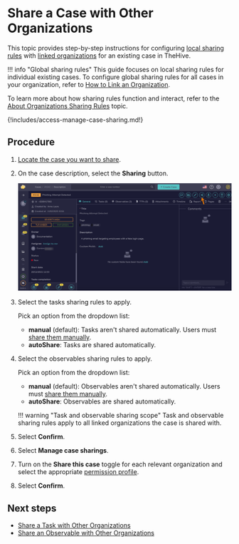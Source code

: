 # Share a Case with Other Organizations

This topic provides step-by-step instructions for configuring [local sharing rules](../../../administration/organizations/about-organizations-sharing-rules.md#local-sharing-rules) with [linked organizations](../../../administration/organizations/link-an-organization.md) for an existing case in TheHive.

!!! info "Global sharing rules"
    This guide focuses on local sharing rules for individual existing cases. To configure global sharing rules for all cases in your organization, refer to [How to Link an Organization](../../../administration/organizations/link-an-organization.md).

To learn more about how sharing rules function and interact, refer to the [About Organizations Sharing Rules](../../../administration/organizations/about-organizations-sharing-rules.md) topic.

{!includes/access-manage-case-sharing.md!}

<h2>Procedure</h2>

1. [Locate the case you want to share](../../analyst-corner/cases/search-for-cases/find-a-case.md).

2. On the case description, select the **Sharing** button.

    ![Sharing a case](/thehive/images/user-guides/analyst-corner/cases/sharing-a-case.png)

3. Select the tasks sharing rules to apply.

    Pick an option from the dropdown list:

    * **manual** (default): Tasks aren't shared automatically. Users must [share them manually](../tasks/share-a-task.md).
    * **autoShare**: Tasks are shared automatically.

4. Select the observables sharing rules to apply.

    Pick an option from the dropdown list:
    
    * **manual** (default): Observables aren't shared automatically. Users must [share them manually](../cases/share-an-observable.md).
    * **autoShare**: Observables are shared automatically.

    !!! warning "Task and observable sharing scope"
        Task and observable sharing rules apply to all linked organizations the case is shared with.

5. Select **Confirm**.

6. Select **Manage case sharings**.

7. Turn on the **Share this case** toggle for each relevant organization and select the appropriate [permission profile](../../../administration/profiles/about-profiles.md).

8. Select **Confirm**.

<h2>Next steps</h2>

* [Share a Task with Other Organizations](../tasks/share-a-task.md)
* [Share an Observable with Other Organizations](share-an-observable.md)
